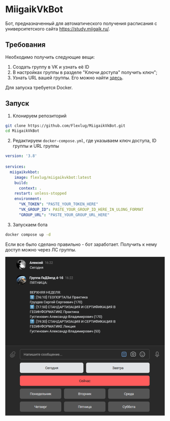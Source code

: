 # MiigaikVkBot

Бот, предназначенный для автоматического получения расписания с университетского сайта https://study.miigaik.ru/.

## Требования

Необходимо получить следующие вещи:
1. Создать группу в VK и узнать её ID
2. В настройках группы в разделе "Ключи доступа" получить ключ";
3. Узнать URL вашей группы. Его можно найти [здесь](https://study.miigaik.ru/api/v1/groups).

Для запуска требуется Docker.

## Запуск

1. Клонируем репозиторий
```bash
git clone https://github.com/Flexlug/MiigaikVkBot.git
cd MiigaikVkBot
```

2. Редактируем `docker-compose.yml`, где указываем ключ доступа, ID группы и URL группы

```yml
version: '3.8'

services:
  miigaikvkbot:
    image: flexlug/miigaikvkbot:latest
    build:
      context: .
    restart: unless-stopped
    environment:
      "VK_TOKEN": "PASTE_YOUR_TOKEN_HERE"
      "VK_GROUP_ID": PASTE_YOUR_GROUP_ID_HERE_IN_ULONG_FORMAT
      "GROUP_URL": "PASTE_YOUR_GROUP_URL_HERE"
```

3. Запускаем бота
```bash
docker compose up -d
```

Если все было сделано правильно - бот заработает. Получить к нему доступ можно через ЛС группы.

![demo](https://github.com/Flexlug/MiigaikVkBot/raw/master/docs/demo.png)